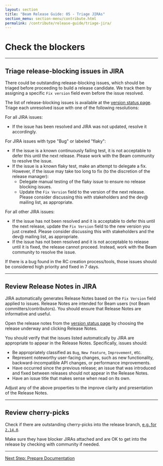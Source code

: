 ```yaml
---
layout: section
title: "Beam Release Guide: 05 - Triage JIRAs"
section_menu: section-menu/contribute.html
permalink: /contribute/release-guide/triage-jira/
---
```

<!--
Licensed under the Apache License, Version 2.0 (the "License");
you may not use this file except in compliance with the License.
You may obtain a copy of the License at

http://www.apache.org/licenses/LICENSE-2.0

Unless required by applicable law or agreed to in writing, software
distributed under the License is distributed on an "AS IS" BASIS,
WITHOUT WARRANTIES OR CONDITIONS OF ANY KIND, either express or implied.
See the License for the specific language governing permissions and
limitations under the License.
-->


# Check the blockers


******

## Triage release-blocking issues in JIRA

There could be outstanding release-blocking issues, which should be triaged before proceeding to build a release candidate.
We track them by assigning a specific `Fix version` field even before the issue resolved.

The list of release-blocking issues is available at the 
[version status page](https://issues.apache.org/jira/browse/BEAM/?selectedTab=com.atlassian.jira.jira-projects-plugin:versions-panel). 
Triage each unresolved issue with one of the following resolutions:

For all JIRA issues:

* If the issue has been resolved and JIRA was not updated, resolve it accordingly.

For JIRA issues with type "Bug" or labeled "flaky":

* If the issue is a known continuously failing test, it is not acceptable to defer this until the next release. Please work with the Beam community to resolve the issue.
* If the issue is a known flaky test, make an attempt to delegate a fix. However, if the issue may take too long to fix (to the discretion of the release manager):
  * Delegate manual testing of the flaky issue to ensure no release blocking issues.
  * Update the `Fix Version` field to the version of the next release. Please consider discussing this with stakeholders and the dev@ mailing list, as appropriate.

For all other JIRA issues:

* If the issue has not been resolved and it is acceptable to defer this until the next release, update the `Fix Version` field to the new version you just created. Please consider discussing this with stakeholders and the dev@ mailing list, as appropriate.
* If the issue has not been resolved and it is not acceptable to release until it is fixed, the release cannot proceed. Instead, work with the Beam community to resolve the issue.

If there is a bug found in the RC creation process/tools, those issues should be considered high priority and fixed in 7 days.



*****


## Review Release Notes in JIRA

JIRA automatically generates Release Notes based on the `Fix Version` field applied to issues.
Release Notes are intended for Beam users (not Beam committers/contributors).
You should ensure that Release Notes are informative and useful.

Open the release notes from the 
[version status page](https://issues.apache.org/jira/browse/BEAM/?selectedTab=com.atlassian.jira.jira-projects-plugin:versions-panel) 
by choosing the release underway and clicking Release Notes.

You should verify that the issues listed automatically by JIRA are appropriate to appear in the Release Notes. 
Specifically, issues should:

* Be appropriately classified as `Bug`, `New Feature`, `Improvement`, etc.
* Represent noteworthy user-facing changes, such as new functionality, backward-incompatible API changes, or performance improvements.
* Have occurred since the previous release; an issue that was introduced and fixed between releases should not appear in the Release Notes.
* Have an issue title that makes sense when read on its own.

Adjust any of the above properties to the improve clarity and presentation of the Release Notes.



*****


## Review cherry-picks

Check if there are outstanding cherry-picks into the release branch, [e.g. for `2.14.0`](https://github.com/apache/beam/pulls?utf8=%E2%9C%93&q=is%3Apr+base%3Arelease-2.14.0).

Make sure they have blocker JIRAs attached and are OK to get into the release by checking with community if needed.


*****
<a class="button button--primary" href="{{'/contribute/release-guide/prepare-docs/'|prepend:site.baseurl}}">Next Step: Prepare Documentation</a>

